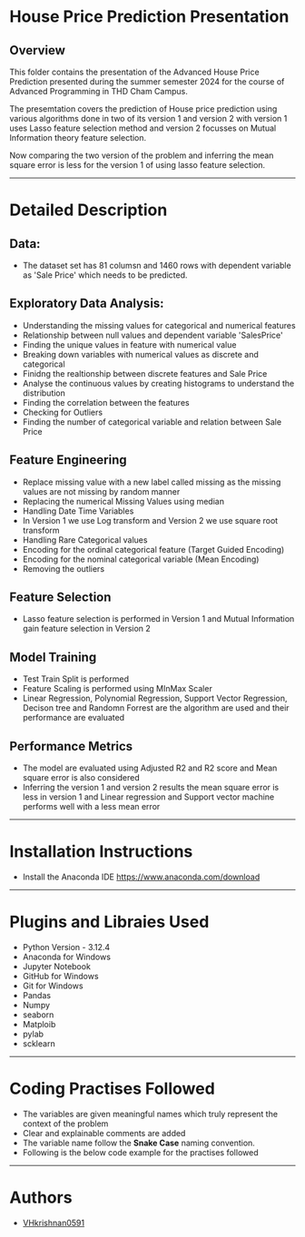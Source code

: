 # **House Price Prediction Presentation**

## Overview
This folder contains the presentation of the Advanced House Price Prediction presented during the summer semester 2024 for the course of Advanced Programming in THD Cham Campus.

The presemtation covers the prediction of House price prediction using various algorithms done in two of its version 1 and version 2 with version 1 uses Lasso feature selection method and version 2 focusses on Mutual Information theory feature selection.

Now comparing the two version of the problem and inferring the mean square error is less for the version 1 of using lasso feature selection.

---
# **Detailed Description**

## Data:

- The dataset set has 81 columsn and 1460 rows with dependent variable as 'Sale Price' which needs to be predicted.

## Exploratory Data Analysis:
 - Understanding the missing values for categorical and numerical features
 - Relationship between null values and dependent variable 'SalesPrice'
 - Finding the unique values in feature with numerical value
 - Breaking down variables with numerical values as discrete and categorical
 - Finidng the realtionship between discrete features and Sale Price
 - Analyse the continuous values by creating histograms to understand the distribution
 - Finding the correlation between the features
 - Checking for Outliers
 - Finding the number of categorical variable and relation between Sale Price

 ## Feature Engineering
 - Replace missing value with a new label called missing as the missing values are not missing by random manner
 - Replacing the numerical Missing Values using median
 - Handling Date Time Variables
 - In Version 1 we use Log transform and Version 2 we use square root transform
 - Handling Rare Categorical values
 - Encoding for the ordinal categorical feature (Target Guided Encoding)
 - Encoding for the nominal categorical variable (Mean Encoding)
 - Removing the outliers

 ## Feature Selection
 - Lasso feature selection is performed in Version 1 and Mutual Information gain feature selection in Version 2

 ## Model Training
 - Test Train Split is performed
 - Feature Scaling is performed using MInMax Scaler
 - Linear Regression, Polynomial Regression, Support Vector Regression, Decison tree and Randomn Forrest are the algorithm are used and their performance are evaluated

 ## Performance Metrics
 - The model are evaluated using Adjusted R2 and R2 score and Mean square error is also considered
 - Inferring the version 1 and version 2 results the mean square error is less in version 1 and Linear regression and Support vector machine performs well with a less mean error

---
# Installation Instructions

- Install the Anaconda IDE <https://www.anaconda.com/download>

 ---

 # Plugins and Libraies Used
  - Python Version - 3.12.4
  - Anaconda for Windows
  - Jupyter Notebook
  - GitHub for Windows
  - Git for Windows
  - Pandas
  - Numpy
  - seaborn
  - Matploib
  - pylab
  - scklearn
---
# Coding Practises Followed
- The variables are given meaningful names which truly represent the context of the problem
- Clear and explainable comments are added 
- The variable name follow the **Snake Case** naming convention.
- Following is the below code example for the practises followed
---
# Authors
 - [VHkrishnan0591](https://github.com/VHkrishnan0591)